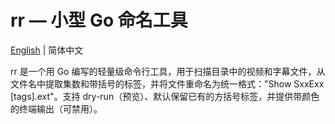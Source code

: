 # rr — 小型 Go 命名工具

[English](./README.md) | 简体中文

rr 是一个用 Go 编写的轻量级命令行工具，用于扫描目录中的视频和字幕文件，从文件名中提取集数和带括号的标签，并将文件重命名为统一格式："Show SxxExx [tags].ext"。支持 dry-run（预览）、默认保留已有的方括号标签，并提供带颜色的终端输出（可禁用）。
